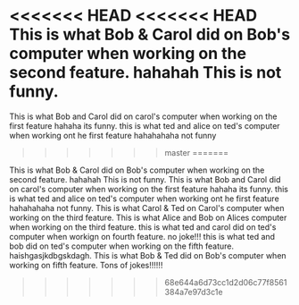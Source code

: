 <<<<<<< HEAD
<<<<<<< HEAD
This is what Bob & Carol did on Bob's computer when working on the second feature. hahahah This is not funny.
=======
This is what Bob and Carol did on carol's computer when working on the first feature hahaha its funny.
this is what ted and alice on ted's computer  when working ont he first feature hahahahaha not funny
>>>>>>> master
=======

This is what Bob & Carol did on Bob's computer when working on the second feature. hahahah This is not funny.
This is what Bob and Carol did on carol's computer when working on the first feature hahaha its funny.
this is what ted and alice on ted's computer  when working ont he first feature hahahahaha not funny.
This is what Carol & Ted on Carol's computer when working on the third feature. 
This is what Alice and Bob on Alices computer when working on the third feature. 
this is what ted and carol did on ted's computer when workign on fourth feature. no joke!!!
this is what ted and bob did on ted's computer when working on the fifth feature. haishgasjkdbgskdagh.
This is what Bob & Ted did on Bob's computer when working on fifth feature. Tons of jokes!!!!!!

>>>>>>> 68e644a6d73cc1d2d06c77f8561384a7e97d3c1e
